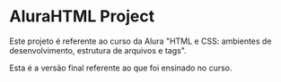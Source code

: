 # AluraHTML Project

Este projeto é referente ao curso da Alura "HTML e CSS: ambientes de desenvolvimento, estrutura de arquivos e tags".

Esta é a versão final referente ao que foi ensinado no curso.